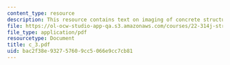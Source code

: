```yaml
---
content_type: resource
description: This resource contains text on imaging of concrete structures.
file: https://ol-ocw-studio-app-qa.s3.amazonaws.com/courses/22-314j-structural-mechanics-in-nuclear-power-technology-fall-2006/bac2f38e932757609cc5066e9cc7cb81_c_3.pdf
file_type: application/pdf
resourcetype: Document
title: c_3.pdf
uid: bac2f38e-9327-5760-9cc5-066e9cc7cb81
---
```

